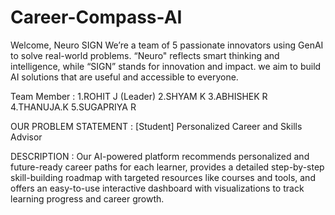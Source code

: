 # Career-Compass-AI

Welcome, Neuro SIGN
We’re a team of 5 passionate innovators using GenAI to solve real-world problems. “Neuro" reflects smart thinking and intelligence, while “SIGN” stands for innovation and impact. we aim to build AI solutions that are useful and accessible to everyone.

Team Member :
1.ROHIT J (Leader)
2.SHYAM K
3.ABHISHEK R
4.THANUJA.K
5.SUGAPRIYA R

OUR PROBLEM STATEMENT :
[Student] Personalized Career and Skills Advisor

DESCRIPTION :
Our AI-powered platform recommends personalized and future-ready career paths for each learner, provides a detailed step-by-step skill-building roadmap with targeted resources like courses and tools, and offers an easy-to-use interactive dashboard with visualizations to track learning progress and career growth.
